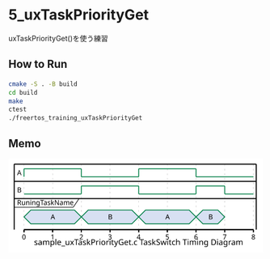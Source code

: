 # 5_uxTaskPriorityGet

uxTaskPriorityGet()を使う練習

## How to Run

```sh
cmake -S . -B build
cd build
make
ctest
./freertos_training_uxTaskPriorityGet
```

## Memo

![MyTrace.svg](./MyTrace.svg)
